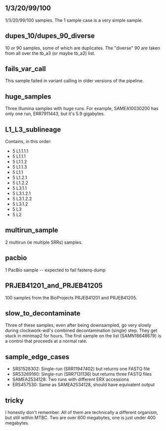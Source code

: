## 1/3/20/99/100
1/3/20/99/100 samples. The 1 sample case is a very simple sample.

## dupes_10/dupes_90_diverse
10 or 90 samples, some of which are duplicates. The "diverse" 90 are taken from all over the tb_a3 (or maybe tb_a2) list.

## fails_var_call
This sample failed in variant calling in older versions of the pipeline.

## huge_samples
Three Illumina samples with huge runs. For example, SAMEA10030200 has only one run, ERR7911443, but it's 5.9 gigabytes.

## L1_L3_sublineage
Contains, in this order:
 * 5 L1.1.1.1
 * 5 L1.1.1
 * 5 L1.1.2
 * 5 L1.1.3
 * 5 L1.1
 * 5 L1.2.1
 * 5 L1.2.2
 * 5 L3.1.1
 * 5 L3.1.2.1
 * 5 L3.1.2.2
 * 5 L3.1.2
 * 5 L3
 * 5 L2

## multirun_sample
2 multirun (ie multiple SRRs) samples.

## pacbio
1 PacBio sample -- expected to fail fasterq-dump

## PRJEB41201_and_PRJEB41205
100 samples from the BioProjects PRJEB41201 and PRJEB41205.

## slow_to_decontaminate
Three of these samples, even after being downsampled, go very slowly during clockwork-wdl's combined decontamination (single) step. They get stuck in minimap2 for hours. The first sample on the list (SAMN18648679) is a control that proceeds at a normal rate.

## sample_edge_cases
* SRS1528302: Single-run (SRR11947402) but returns one FASTQ file
* SRS3269160: Single-run (SRR7131136) but returns three FASTQ files
* SAMEA2534128: Two runs with different ERX accessions
* ERS457530: Same as SAMEA2534128, should have equivalent output

## tricky
I honestly don't remember. All of them are technically a different organism, but still within MTBC. Two are over 600 megabytes, one is just under 400 megabytes.
